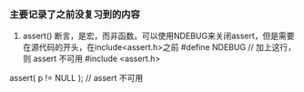### 主要记录了之前没复习到的内容



1. assert() 断言，是宏，而非函数。可以使用NDEBUG来关闭assert，但是需要在源代码的开头，在include<assert.h>之前
#define NDEBUG          // 加上这行，则 assert 不可用
#include <assert.h>

assert( p != NULL );    // assert 不可用